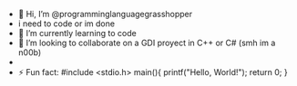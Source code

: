 - 👋 Hi, I’m @programminglanguagegrasshopper
- i need to code or im done
- 🌱 I’m currently learning to code
- 💞️ I’m looking to collaborate on a GDI proyect in C++ or C# (smh im a n00b)
- 
- ⚡ Fun fact:
  #include <stdio.h>
  main(){
    printf("Hello, World!");
    return 0;
  }
